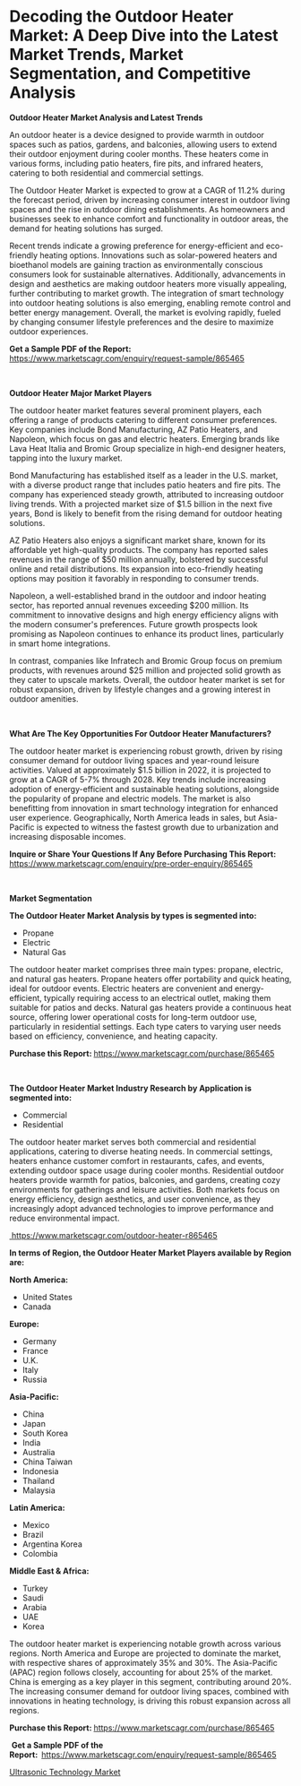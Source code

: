 <p><h1>Decoding the Outdoor Heater Market: A Deep Dive into the Latest Market Trends, Market Segmentation, and Competitive Analysis</h1></p><p><strong>Outdoor Heater Market Analysis and Latest Trends</strong></p>
<p><p>An outdoor heater is a device designed to provide warmth in outdoor spaces such as patios, gardens, and balconies, allowing users to extend their outdoor enjoyment during cooler months. These heaters come in various forms, including patio heaters, fire pits, and infrared heaters, catering to both residential and commercial settings.</p><p>The Outdoor Heater Market is expected to grow at a CAGR of 11.2% during the forecast period, driven by increasing consumer interest in outdoor living spaces and the rise in outdoor dining establishments. As homeowners and businesses seek to enhance comfort and functionality in outdoor areas, the demand for heating solutions has surged.</p><p>Recent trends indicate a growing preference for energy-efficient and eco-friendly heating options. Innovations such as solar-powered heaters and bioethanol models are gaining traction as environmentally conscious consumers look for sustainable alternatives. Additionally, advancements in design and aesthetics are making outdoor heaters more visually appealing, further contributing to market growth. The integration of smart technology into outdoor heating solutions is also emerging, enabling remote control and better energy management. Overall, the market is evolving rapidly, fueled by changing consumer lifestyle preferences and the desire to maximize outdoor experiences.</p></p>
<p><strong>Get a Sample PDF of the Report:&nbsp;</strong> <a href="https://www.marketscagr.com/enquiry/request-sample/865465?utm_campaign=2235&utm_medium=2&utm_source=Github&utm_content=ia&utm_term=21022025&utm_id=outdoor-heater">https://www.marketscagr.com/enquiry/request-sample/865465</a></p>
<p>&nbsp;</p>
<p><strong>Outdoor Heater Major Market Players</strong></p>
<p><p>The outdoor heater market features several prominent players, each offering a range of products catering to different consumer preferences. Key companies include Bond Manufacturing, AZ Patio Heaters, and Napoleon, which focus on gas and electric heaters. Emerging brands like Lava Heat Italia and Bromic Group specialize in high-end designer heaters, tapping into the luxury market.</p><p>Bond Manufacturing has established itself as a leader in the U.S. market, with a diverse product range that includes patio heaters and fire pits. The company has experienced steady growth, attributed to increasing outdoor living trends. With a projected market size of $1.5 billion in the next five years, Bond is likely to benefit from the rising demand for outdoor heating solutions.</p><p>AZ Patio Heaters also enjoys a significant market share, known for its affordable yet high-quality products. The company has reported sales revenues in the range of $50 million annually, bolstered by successful online and retail distributions. Its expansion into eco-friendly heating options may position it favorably in responding to consumer trends.</p><p>Napoleon, a well-established brand in the outdoor and indoor heating sector, has reported annual revenues exceeding $200 million. Its commitment to innovative designs and high energy efficiency aligns with the modern consumer's preferences. Future growth prospects look promising as Napoleon continues to enhance its product lines, particularly in smart home integrations.</p><p>In contrast, companies like Infratech and Bromic Group focus on premium products, with revenues around $25 million and projected solid growth as they cater to upscale markets. Overall, the outdoor heater market is set for robust expansion, driven by lifestyle changes and a growing interest in outdoor amenities.</p></p>
<p>&nbsp;</p>
<p><strong>What Are The Key Opportunities For Outdoor Heater Manufacturers?</strong></p>
<p><p>The outdoor heater market is experiencing robust growth, driven by rising consumer demand for outdoor living spaces and year-round leisure activities. Valued at approximately $1.5 billion in 2022, it is projected to grow at a CAGR of 5-7% through 2028. Key trends include increasing adoption of energy-efficient and sustainable heating solutions, alongside the popularity of propane and electric models. The market is also benefitting from innovation in smart technology integration for enhanced user experience. Geographically, North America leads in sales, but Asia-Pacific is expected to witness the fastest growth due to urbanization and increasing disposable incomes.</p></p>
<p><strong>Inquire or Share Your Questions If Any Before Purchasing This Report:</strong> <a href="https://www.marketscagr.com/enquiry/pre-order-enquiry/865465?utm_campaign=2235&utm_medium=2&utm_source=Github&utm_content=ia&utm_term=21022025&utm_id=outdoor-heater">https://www.marketscagr.com/enquiry/pre-order-enquiry/865465</a></p>
<p>&nbsp;</p>
<p><strong>Market Segmentation</strong></p>
<p><strong>The Outdoor Heater Market Analysis by types is segmented into:</strong></p>
<p><ul><li>Propane</li><li>Electric</li><li>Natural Gas</li></ul></p>
<p><p>The outdoor heater market comprises three main types: propane, electric, and natural gas heaters. Propane heaters offer portability and quick heating, ideal for outdoor events. Electric heaters are convenient and energy-efficient, typically requiring access to an electrical outlet, making them suitable for patios and decks. Natural gas heaters provide a continuous heat source, offering lower operational costs for long-term outdoor use, particularly in residential settings. Each type caters to varying user needs based on efficiency, convenience, and heating capacity.</p></p>
<p><strong>Purchase this Report:&nbsp;</strong><a href="https://www.marketscagr.com/purchase/865465?utm_campaign=2235&utm_medium=2&utm_source=Github&utm_content=ia&utm_term=21022025&utm_id=outdoor-heater">https://www.marketscagr.com/purchase/865465</a></p>
<p>&nbsp;</p>
<p><strong>The Outdoor Heater Market Industry Research by Application is segmented into:</strong></p>
<p><ul><li>Commercial</li><li>Residential</li></ul></p>
<p><p>The outdoor heater market serves both commercial and residential applications, catering to diverse heating needs. In commercial settings, heaters enhance customer comfort in restaurants, cafes, and events, extending outdoor space usage during cooler months. Residential outdoor heaters provide warmth for patios, balconies, and gardens, creating cozy environments for gatherings and leisure activities. Both markets focus on energy efficiency, design aesthetics, and user convenience, as they increasingly adopt advanced technologies to improve performance and reduce environmental impact.</p></p>
<p><a href="https://www.marketscagr.com/outdoor-heater-r865465?utm_campaign=2235&utm_medium=2&utm_source=Github&utm_content=ia&utm_term=21022025&utm_id=outdoor-heater">&nbsp;https://www.marketscagr.com/outdoor-heater-r865465</a></p>
<p><strong>In terms of Region, the Outdoor Heater Market Players available by Region are:</strong></p>
<p>
    <p> <strong> North America: </strong>
        <ul>
            <li>United States</li>
            <li>Canada</li>
        </ul>
        </p> 
    <p> <strong> Europe: </strong>
        <ul>
            <li>Germany</li>
            <li>France</li>
            <li>U.K.</li>
            <li>Italy</li>
            <li>Russia</li>
        </ul>
        </p> 
    <p> <strong> Asia-Pacific: </strong>
        <ul>
            <li>China</li>
            <li>Japan</li>
            <li>South Korea</li>
            <li>India</li>
            <li>Australia</li>
            <li>China Taiwan</li>
            <li>Indonesia</li>
            <li>Thailand</li>
            <li>Malaysia</li>
        </ul>
        </p> 
    <p> <strong> Latin America: </strong>
        <ul>
            <li>Mexico</li>
            <li>Brazil</li>
            <li>Argentina Korea</li>
            <li>Colombia</li>
        </ul>
        </p> 
    <p> <strong> Middle East & Africa: </strong>
        <ul>
            <li>Turkey</li>
            <li>Saudi</li>
            <li>Arabia</li>
            <li>UAE</li>
            <li>Korea</li>
        </ul>
    </p>
    </p>
<p><p>The outdoor heater market is experiencing notable growth across various regions. North America and Europe are projected to dominate the market, with respective shares of approximately 35% and 30%. The Asia-Pacific (APAC) region follows closely, accounting for about 25% of the market. China is emerging as a key player in this segment, contributing around 20%. The increasing consumer demand for outdoor living spaces, combined with innovations in heating technology, is driving this robust expansion across all regions.</p></p>
<p><strong>Purchase this Report: </strong><a href="https://www.marketscagr.com/purchase/865465?utm_campaign=2235&utm_medium=2&utm_source=Github&utm_content=ia&utm_term=21022025&utm_id=outdoor-heater">https://www.marketscagr.com/purchase/865465</a></p>
<p>&nbsp;<strong>Get a Sample PDF of the Report:&nbsp;&nbsp;</strong><a href="https://www.marketscagr.com/enquiry/request-sample/865465?utm_campaign=2235&utm_medium=2&utm_source=Github&utm_content=ia&utm_term=21022025&utm_id=outdoor-heater">https://www.marketscagr.com/enquiry/request-sample/865465</a></p>
<p><strong></strong></p>
<p><p><a href="https://github.com/chungwimbu4/Market-Research-Report-List-1/blob/main/ultrasonic-technology-market.md?utm_campaign=2235&utm_medium=2&utm_source=Github&utm_content=ia&utm_term=21022025&utm_id=outdoor-heater">Ultrasonic Technology Market</a></p></p>